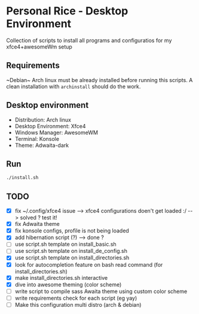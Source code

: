 # Personal Rice - Desktop Environment

Collection of scripts to install all programs and configuratios for my  xfce4+awesomeWm setup

## Requirements

~Debian~ Arch linux must be already installed before running this scripts.
A clean installation with `archinstall` should do the work.

## Desktop environment

- Distribution: Arch linux
- Desktop Environment: Xfce4
- Windows Manager: AwesomeWM
- Terminal: Konsole
- Theme: Adwaita-dark 


## Run

```bash
./install.sh
```

## TODO
- [X] fix ~/.config/xfce4 issue --> xfce4 configurations doen't get loaded :/ --> solved ? test it!
- [X] fix Adwaita theme
- [X] fix konsole configs, profile is not being loaded 
- [X] add hibernation script (?) --> done ?
- [ ] use script.sh template on install_basic.sh
- [ ] use script.sh template on install_de_config.sh
- [X] use script.sh template on install_directories.sh
- [X] look for autocompletion feature on bash read command (for install_directories.sh)
- [X] make install_directories.sh interactive
- [X] dive into awesome theming (color scheme)
- [ ] write script to compile sass Awaita theme using custom color scheme
- [ ] write requirements check for each script (eg yay)
- [ ] Make this configuration multi distro (arch & debian)
